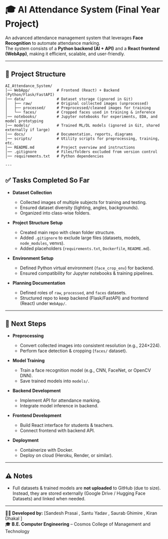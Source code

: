 # 🎓 AI Attendance System (Final Year Project)

An advanced attendance management system that leverages **Face Recognition** to automate attendance marking.  
The system consists of a **Python backend (AI + API)** and a **React frontend (WebApp)**, making it efficient, scalable, and user-friendly.

---

## 📂 Project Structure
```plaintext
AI_Attendance_System/
│── WebApp/            # Frontend (React) + Backend (Python/Flask/FastAPI)
│── data/              # Dataset storage (ignored in Git)
│   ├── raw/           # Original collected images (unprocessed)
│   ├── processed/     # Preprocessed/cleaned images for training
│   └── faces/         # Cropped faces used in training & inference
│── notebooks/         # Jupyter notebooks for experiments, EDA, and model prototyping
│── models/            # Trained ML/DL models (ignored in Git, shared externally if large)
│── docs/              # Documentation, reports, diagrams
│── scripts/           # Utility scripts for preprocessing, training, etc.
│── README.md          # Project overview and instructions
│── .gitignore         # Files/folders excluded from version control
│── requirements.txt   # Python dependencies

---
```


## ✅ Tasks Completed So Far

- **Dataset Collection**
  - Collected images of multiple subjects for training and testing.
  - Ensured dataset diversity (lighting, angles, backgrounds).
  - Organized into class-wise folders.

- **Project Structure Setup**
  - Created main repo with clean folder structure.
  - Added `.gitignore` to exclude large files (datasets, models, `node_modules`, venvs).
  - Added placeholders (`requirements.txt`, `Dockerfile`, `README.md`).

- **Environment Setup**
  - Defined Python virtual environment (`face_crop_env`) for backend.
  - Ensured compatibility for Jupyter notebooks & training pipelines.

- **Planning Documentation**
  - Defined roles of `raw`, `processed`, and `faces` datasets.
  - Structured repo to keep backend (Flask/FastAPI) and frontend (React) under `WebApp/`.

---

## 🚀 Next Steps

- **Preprocessing**
  - Convert collected images into consistent resolution (e.g., 224×224).
  - Perform face detection & cropping (`faces/` dataset).

- **Model Training**
  - Train a face recognition model (e.g., CNN, FaceNet, or OpenCV DNN).
  - Save trained models into `models/`.

- **Backend Development**
  - Implement API for attendance marking.
  - Integrate model inference in backend.

- **Frontend Development**
  - Build React interface for students & teachers.
  - Connect frontend with backend API.

- **Deployment**
  - Containerize with Docker.
  - Deploy on cloud (Heroku, Render, or similar).

---

## ⚠️ Notes

- Full datasets & trained models are **not uploaded** to GitHub (due to size).  
  Instead, they are stored externally (Google Drive / Hugging Face Datasets) and linked when needed.  

---

👨‍💻 **Developed by:** [Sandesh Prasai , Santu Yadav , Saurab Ghimire , Kiran Dhakal ]  
🎓 **B.E. Computer Engineering** – Cosmos College of Management and Technology
